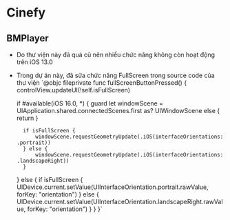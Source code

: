 # Cinefy
## BMPlayer
- Do thư viện này đã quá cũ nên nhiều chức năng không còn hoạt động trên iOS 13.0
- Trong dự án này, đã sửa chức năng FullScreen trong source code của thư viện
`@objc fileprivate func fullScreenButtonPressed() {
    controlView.updateUI(!self.isFullScreen)
    
    if #available(iOS 16.0, *) {
        guard let windowScene = UIApplication.shared.connectedScenes.first as? UIWindowScene else { return }
        
        if isFullScreen {
            windowScene.requestGeometryUpdate(.iOS(interfaceOrientations: .portrait))
        } else {
            windowScene.requestGeometryUpdate(.iOS(interfaceOrientations: .landscapeRight))
        }
    } else {
        if isFullScreen {
            UIDevice.current.setValue(UIInterfaceOrientation.portrait.rawValue, forKey: "orientation")
        } else {
            UIDevice.current.setValue(UIInterfaceOrientation.landscapeRight.rawValue, forKey: "orientation")
        }
    }
}`

